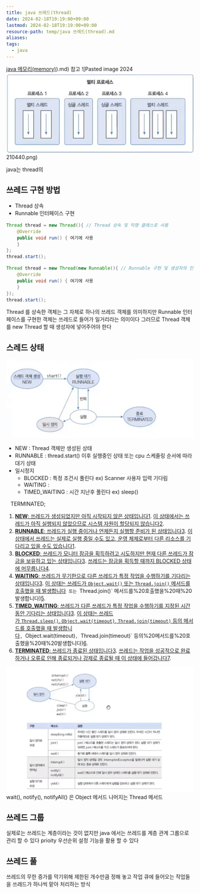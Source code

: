 ```yaml
---
title: java 쓰레드(thread)
date: 2024-02-18T19:19:00+09:00
lastmod: 2024-02-18T19:19:00+09:00
resource-path: temp/java 쓰레드(thread).md
aliases: 
tags:
  - java
---
```

[java 메모리(memory)](memory)).md) 참고
![Pasted image 2024![](../08.media/20240218210440.png)210440.png)

java는 thread의
## 쓰레드 구현 방법

- Thread 상속
- Runnable 인터페이스 구현
```java
Thread thread = new Thread(){ // Thread 상속 및 익명 클래스로 사용
	@Override
	public void run() { 여기에 사용
	}
};
thread.start();
```

```java
Thread thread = new Thread(new Runnable(){ // Runnable 구현 및 생성자의 인자
	@Override
	public void run() { 여기에 사용
	}
});
thread.start();
```
Thread 를 상속한 객체는 그 자체로 하나의 쓰레드 객체를 의미하지만
Runnable 인터페이스를 구현한 객체는 쓰레드로 들어가 일거리라는 의미이다 그러므로 Thread 객체를 new Thread 할 때 생성자에 넣어주어야 한다


## 스레드 상태
![Pasted image 20240218213931](../08.media/20240218213931.png)
- NEW : Thread 객체만 생성된 상태
- RUNNABLE : thread.start() 이후 실행중인 상태 또는 cpu 스케줄링 순서에 따라 대기 상태
- 일시정지
	- BLOCKED : 특정 조건시 풀린다 ex) Scanner 사용자 입력 기다림
	- WAITING : 
	- TIMED_WAITING : 시간 지난후 풀린다 ex) sleep()

   TERMINATED;

1. [**NEW**: 쓰레드가 생성되었지만 아직 시작되지 않은 상태입니다](https://www.geeksforgeeks.org/lifecycle-and-states-of-a-thread-in-java/)[1](https://www.geeksforgeeks.org/lifecycle-and-states-of-a-thread-in-java/). [이 상태에서는 쓰레드가 아직 실행되지 않았으므로 시스템 자원이 할당되지 않습니다](https://www.geeksforgeeks.org/lifecycle-and-states-of-a-thread-in-java/)[2](https://web.mit.edu/java_v1.0.2/www/tutorial/java/threads/states.html).
2. [**RUNNABLE**: 쓰레드가 실행 중이거나 언제든지 실행할 준비가 된 상태입니다](https://docs.oracle.com/javase/8/docs/api/java/lang/Thread.State.html)[3](https://docs.oracle.com/javase/8/docs/api/java/lang/Thread.State.html). [이 상태에서 쓰레드는 실제로 실행 중일 수도 있고, 운영 체제로부터 다른 리소스를 기다리고 있을 수도 있습니다](https://www.geeksforgeeks.org/lifecycle-and-states-of-a-thread-in-java/)[1](https://www.geeksforgeeks.org/lifecycle-and-states-of-a-thread-in-java/).
3. [**BLOCKED**: 쓰레드가 모니터 잠금을 획득하려고 시도하지만 현재 다른 쓰레드가 잠금을 보유하고 있는 상태입니다](https://docs.oracle.com/javase/8/docs/api/java/lang/Thread.State.html)[3](https://docs.oracle.com/javase/8/docs/api/java/lang/Thread.State.html). [쓰레드는 잠금을 획득할 때까지 BLOCKED 상태에 머무릅니다](https://stackoverflow.com/questions/15680422/difference-between-wait-and-blocked-thread-states)[4](https://stackoverflow.com/questions/15680422/difference-between-wait-and-blocked-thread-states).
4. [**WAITING**: 쓰레드가 무기한으로 다른 쓰레드가 특정 작업을 수행하기를 기다리는 상태입니다](https://docs.oracle.com/javase/8/docs/api/java/lang/Thread.State.html)[3](https://docs.oracle.com/javase/8/docs/api/java/lang/Thread.State.html). [이 상태는 쓰레드가 `Object.wait()` 또는 `Thread.join()` 메서드를 호출했을 때 발생합니다]()` 또는 `Thread.join()` 메서드를%20호출했을%20때%20발생합니다)[5](https://www.baeldung.com/java-lang-thread-state-waiting-parking).
5. [**TIMED_WAITING**: 쓰레드가 다른 쓰레드가 특정 작업을 수행하기를 지정된 시간 동안 기다리는 상태입니다](https://docs.oracle.com/javase/8/docs/api/java/lang/Thread.State.html)[3](https://docs.oracle.com/javase/8/docs/api/java/lang/Thread.State.html). [이 상태는 쓰레드가 `Thread.sleep()`, `Object.wait(timeout)`, `Thread.join(timeout)` 등의 메서드를 호출했을 때 발생합니다]()`, `Object.wait(timeout)`, `Thread.join(timeout)` 등의%20메서드를%20호출했을%20때%20발생합니다)[6](https://www.atatus.com/blog/jvm-thread-insights-spot-diagnose-waiting-threads/).
6. [**TERMINATED**: 쓰레드가 종료된 상태입니다](https://www.geeksforgeeks.org/lifecycle-and-states-of-a-thread-in-java/)[3](https://docs.oracle.com/javase/8/docs/api/java/lang/Thread.State.html). [쓰레드는 작업을 성공적으로 완료하거나 오류로 인해 종료되거나 강제로 종료될 때 이 상태에 들어갑니다](https://howtodoinjava.com/java/multi-threading/java-thread-life-cycle-and-thread-states/)[7](https://howtodoinjava.com/java/multi-threading/java-thread-life-cycle-and-thread-states/).


![Pasted image 20240218220357](../08.media/20240218220357.png)
wait(), notify(), notifyAll() 은 Object 메서드
나머지는 Thread 메서드

## 쓰레드 그룹
실제로는 쓰레드는 계층이라는 것이 없지만 java 에서는 쓰레드를 계층 관계 그룹으로 관리 할 수 있다 prioity 우선순위 설정 기능을 활용 할 수 있다


## 쓰레드 풀
쓰레드의 무한 증가를 막기위해 제한된 개수만큼 정해 놓고 작업 큐에 들어오는 작업들을 쓰레드가 하나씩 맡아 처리하는 방식